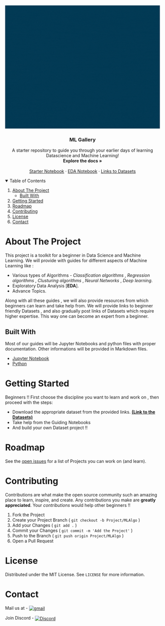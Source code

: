 <!-- PROJECT LOGO -->

<p align="center">
  <a href="https://github.com/gdscjgec/ML-Gallery">
    <img src="https://github.com/gdscjgec/ML-Gallery/blob/main/Assets/ML%20Gallery%20Logo.gif" alt="Logo" width="600" height="400">
  </a>
</p>

<h3 align="center">ML Gallery</h3>

  <p align="center">
    A starter repository to guide you through your earlier days of learning Datascience and Machine Learning!
    <br />
    <strong>Explore the docs »</strong>
    <br />
    <br />
    <a href="https://github.com/gdscjgec/ML-Gallery/blob/main/Starter_Notebook.ipynb">Starter Notebook</a>
    ·
    <a href="https://github.com/gdscjgec/ML-Gallery/blob/main/Classification/wine_quality_tasting.ipynb">EDA Notebook</a>
    ·
    <a href="https://github.com/gdscjgec/ML-Gallery/blob/main/Datasets.md">Links to Datasets</a>
  </p>
</p>

<!-- TABLE OF CONTENTS -->
<details open="open">
  <summary>Table of Contents</summary>
  <ol>
    <li>
      <a href="#about-the-project">About The Project</a>
      <ul>
        <li><a href="#built-with">Built With</a></li>
      </ul>
    </li>
    <li>
      <a href="#getting-started">Getting Started</a>
    </li>
    <li><a href="#roadmap">Roadmap</a></li>
    <li><a href="#contributing">Contributing</a></li>
    <li><a href="#license">License</a></li>
    <li><a href="#contact">Contact</a></li>
  </ol>
</details>

<!-- ABOUT THE PROJECT -->

# About The Project

This project is a toolkit for a beginner in Data Science and Machine Learning. We will provide with guides for different aspects of Machine Learning like :
* Various types of Algorithms - *Classification algorithms* , *Regression algorithms* , *Clusturing algorithms* , *Neural Networks* , *Deep learning*.
* Exploratory Data Analysis [**EDA**].
* Advance Topics. 

Along with all these guides , we will also provide resources from which beginners can learn and take help from. We will provide links to beginner friendly Datasets , and also gradually post links of Datasets which require higher expertise. This way one can become an expert from a beginner. 

## Built With

Most of our guides will be Jupyter Notebooks and python files with proper documentation. Other informations will be provided in Markdown files. 
- [Jupyter Notebook](https://jupyter.org/)
- [Python](https://www.python.org/)

<!-- GETTING STARTED -->

# Getting Started

Beginners !! First choose the discipline you want to learn and work on , then proceed with the steps:
  * Download the appropriate dataset from the provided links. <a href=""><strong>(Link to the Datasets)</strong></a>
  * Take help from the Guiding Notebooks 
  * And build your own Dataset project !!

# Roadmap

See the [open issues](https://github.com/gdscjgec) for a list of Projects you can work on (and learn).

<!-- CONTRIBUTING -->

# Contributing

Contributions are what make the open source community such an amazing place to learn, inspire, and create. Any contributions you make are **greatly appreciated**. Your *contributions* would help other beginners !! 

1. Fork the Project
2. Create your Project Branch ( `git checkout -b Project/MLAlgo` )
3. Add your Changes ( `git add .` )
4. Commit your Changes ( `git commit -m 'Add the Project'` )
5. Push to the Branch ( `git push origin Project/MLAlgo` )
6. Open a Pull Request

<!-- LICENSE -->

# License

Distributed under the MIT License. See `LICENSE` for more information.

<!-- CONTACT -->

# Contact


Mail us at    -  [<img src='https://cdn.jsdelivr.net/npm/simple-icons@3.0.1/icons/gmail.svg' alt='gmail' height='40' align=center>](mailto:gdsc@jgec.ac.in)
<p> </p>

Join Discord  -  [<img src='https://cdn.jsdelivr.net/npm/simple-icons@3.0.1/icons/discord.svg' alt='Discord' height='40' align=center>](https://discord.gg/kTHMgAgmvf)
